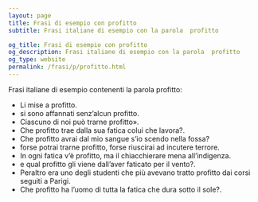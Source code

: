 ```yaml
---
layout: page
title: Frasi di esempio con profitto 
subtitle: Frasi italiane di esempio con la parola  profitto

og_title: Frasi di esempio con profitto 
og_description: Frasi italiane di esempio con la parola  profitto
og_type: website
permalink: /frasi/p/profitto.html
---
```


Frasi italiane di esempio contenenti la parola profitto:


- Li mise a profitto.
- si sono affannati senz’alcun profitto.
- Ciascuno di noi può trarne profitto».
- Che profitto trae dalla sua fatica colui che lavora?.
- Che profitto avrai dal mio sangue s’io scendo nella fossa?
- forse potrai trarne profitto, forse riuscirai ad incutere terrore.
- In ogni fatica v’è profitto, ma il chiacchierare mena all’indigenza.
- e qual profitto gli viene dall’aver faticato per il vento?.
- Peraltro era uno degli studenti che più avevano tratto profitto dai corsi seguiti a Parigi.
- Che profitto ha l’uomo di tutta la fatica che dura sotto il sole?.
